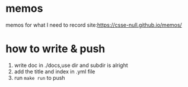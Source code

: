 # memos
memos for what I need to record
site:https://csse-null.github.io/memos/

# how to write & push
1. write doc in ./docs,use dir and subdir is alright
2. add the title and index in .yml file
3. run `make run` to push
